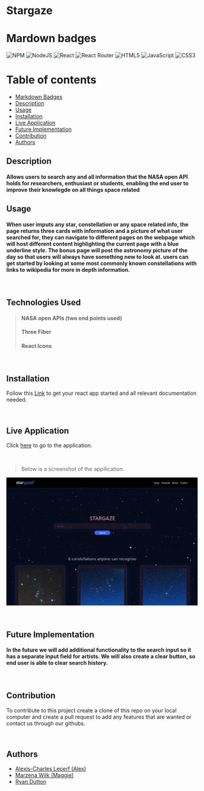 # Stargaze 

# Mardown badges
![NPM](https://img.shields.io/badge/NPM-%23CB3837.svg?style=for-the-badge&logo=npm&logoColor=white) ![NodeJS](https://img.shields.io/badge/node.js-6DA55F?style=for-the-badge&logo=node.js&logoColor=white) ![React](https://img.shields.io/badge/react-%2320232a.svg?style=for-the-badge&logo=react&logoColor=%2361DAFB) ![React Router](https://img.shields.io/badge/React_Router-CA4245?style=for-the-badge&logo=react-router&logoColor=white) ![HTML5](https://img.shields.io/badge/html5-%23E34F26.svg?style=for-the-badge&logo=html5&logoColor=white) ![JavaScript](https://img.shields.io/badge/javascript-%23323330.svg?style=for-the-badge&logo=javascript&logoColor=%23F7DF1E) ![CSS3](https://img.shields.io/badge/css3-%231572B6.svg?style=for-the-badge&logo=css3&logoColor=white)

# Table of contents
- [Markdown Badges](#markdown-badges)
- [Description](#description)
- [Usage](#usage)
- [Installation](#installation)
- [Live Application](#live-application)
- [Future Implementation](#future-implementation)
- [Contribution](#contribution)
- [Authors](#authors)

## Description

#### Allows users to search any and all information that the NASA open API holds for researchers, enthusiast or students, enabling the end user to improve their knowlegde on all things space related 

## Usage
#### When user imputs any star, constellation or any space related info, the page returns three cards with information and a picture of what user searched for, they can navigate to different pages on the webpage which will host different content highlighting the current page with a blue underline style. The bonus page will post the astronomy picture of the day so that users will always have something new to look at. users can get started by looking at some most commonly known constellations with links to wikipedia for more in depth information.

<br/>

## Technologies Used
>#### NASA open APIs (two end points used)
>#### Three Fiber
>#### React Icons

<br>

## Installation 

Follow this [Link](https://github.com/facebook/create-react-app#creating-an-app) to get your react app started and all relevant documentation needed.

<br>

## Live Application

Click [here](https://stargaze-3c356b.netlify.app/) to go to the application.

<br/>

>Below is a screenshot of the appllication.

![Stargaze screenshot](./src/images/stargaze-mockup.png)

<br/>

## Future Implementation

#### In the future we will add additional functionality to the search input so it has a separate input field for artists. We will also create a clear button, so end user is able to clear search history.  

<br/>

## Contribution

To contribute to this project create a clone of this repo on your local computer and create a pull request to add any features that are wanted or contact us through our githubs.

<br>

## Authors
 
 * [Alexis-Charles Lecerf (Alex)](https://github.com/alecerf01)
 * [Marzena Wilk (Maggie)](https://github.com/Marzena-W)
 * [Ryan Dutton](https://github.com/ryanpauldutton)
